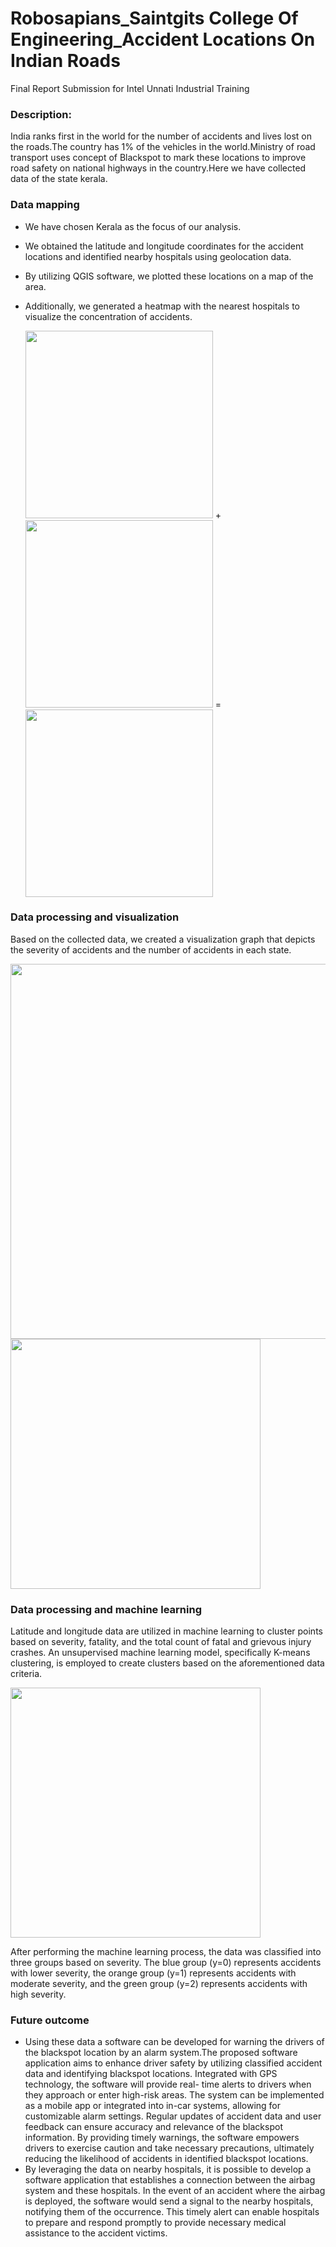 # Robosapians_Saintgits College Of Engineering_Accident Locations On Indian Roads
Final Report Submission for Intel Unnati Industrial Training
### Description: 
India ranks first in the world for the number of accidents and lives lost on the roads.The country has 1% of the vehicles in the world.Ministry of road transport uses concept of Blackspot to mark these locations to improve road safety on national highways in the country.Here we have collected data of the state kerala.
### Data mapping 
* We have chosen Kerala as the focus of our analysis.
* We obtained the latitude and longitude coordinates for the accident locations and identified nearby hospitals using geolocation data.
* By utilizing QGIS software, we plotted these locations on a map of the area.
* Additionally, we generated a heatmap with the nearest hospitals to visualize the concentration of accidents.

  <img src="https://github.com/abitalibsg/intelunnati_Robosapians/assets/133338993/63c2ba25-0fcd-4d35-96dc-52d7055efebf" width="300" height="300"> +
  <img src="https://github.com/abitalibsg/intelunnati_Robosapians/assets/133338993/c08276b8-3909-4bd0-89c6-d67146a48151" width="300" height="300"> =<img src="https://github.com/abitalibsg/intelunnati_Robosapians/assets/133338993/da5037af-82b4-4003-88a7-c2187c308922" width="300" height="300">

### Data processing and visualization
Based on the collected data, we created a visualization graph that depicts the severity of accidents and the number of accidents in each state.

<img src="https://github.com/abitalibsg/intelunnati_Robosapians/assets/133338993/8e237d05-3852-44b6-a098-751c4d9a80be" width="600" height="600">

<img src="https://github.com/abitalibsg/intelunnati_Robosapians/assets/133338993/c8ebfe03-d336-432e-ae60-21f2a165c259" width="400" height="400">

  
### Data processing and machine learning

Latitude and longitude data are utilized in machine learning to cluster points based on severity, fatality, and the total count of fatal and grievous injury crashes. An unsupervised machine learning model, specifically K-means clustering, is employed to create clusters based on the aforementioned data criteria.

<img src="https://github.com/abitalibsg/intelunnati_Robosapians/assets/133338993/7c270ca2-f3b1-4f76-9be3-38f9659204d6" width="400" height="400">

After performing the machine learning process, the data was classified into three groups based on severity. The blue group (y=0) represents accidents with lower severity, the orange group (y=1) represents accidents with moderate severity, and the green group (y=2) represents accidents with high severity.

### Future outcome
* Using these data a software can be developed for warning the drivers of the blackspot location by an alarm system.The proposed software application aims to 
  enhance driver safety by utilizing classified accident data and identifying blackspot locations. Integrated with GPS technology, the software will provide real- 
  time alerts to drivers when they approach or enter high-risk areas. The system can be implemented as a mobile app or integrated into in-car systems, allowing for 
  customizable alarm settings. Regular updates of accident data and user feedback can ensure accuracy and relevance of the blackspot information. By providing 
  timely warnings, the software empowers drivers to exercise caution and take necessary precautions, ultimately reducing the likelihood of accidents in identified 
  blackspot locations.
* By leveraging the data on nearby hospitals, it is possible to develop a software application that establishes a connection between the airbag system and these 
  hospitals. In the event of an accident where the airbag is deployed, the software would send a signal to the nearby hospitals, notifying them of the occurrence. 
  This timely alert can enable hospitals to prepare and respond promptly to provide necessary medical assistance to the accident victims.
